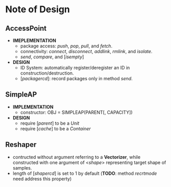 # Note of Design

## AccessPoint
- **IMEPLEMENTATION**
	- package access: *push*, *pop*, *pull*, and *fetch*.
	- connectivity: *connect*, *disconnect*, *addlink*, *rmlink*, and *isolate*.
	- *send*, *compare*, and [*isempty*]
- **DESIGN**
	- ID System: automatically register/deregister an ID in construction/destruction.
	- [*packagercd*]: record packages only in method *send*.

## SimpleAP
- **IMPLEMENTATION**
	- constructor: OBJ = SIMPLEAP(PARENT[, CAPACITY])
- **DESIGN**
	- require [*parent*] to be a *Unit*
	- require [*cache*] to be a *Container*

## Reshaper
- contructed without argument referring to a **Vectorizer**, while constructed with one argument of <*shape*> representing target shape of samples.
- length of [*shapercd*] is set to 1 by default (**TODO**: method *recrtmode* need address this property)
